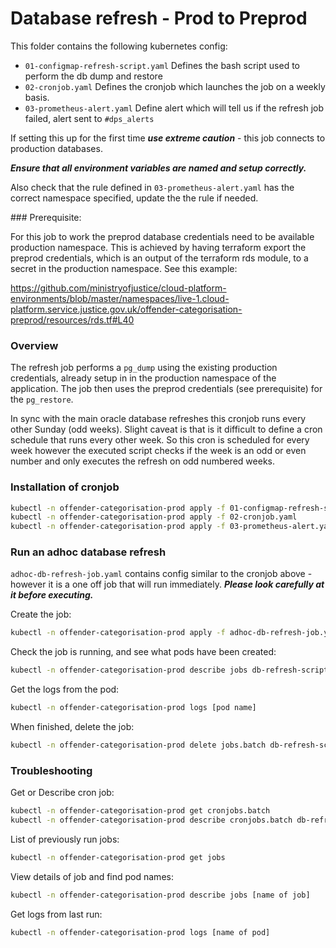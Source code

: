 # Database refresh - Prod to Preprod

This folder contains the following kubernetes config:

- `01-configmap-refresh-script.yaml` Defines the bash script used to perform the db dump and restore
- `02-cronjob.yaml` Defines the cronjob which launches the job on a weekly basis.
- `03-prometheus-alert.yaml` Define alert which will tell us if the refresh job failed, alert sent to `#dps_alerts`

If setting this up for the first time ***use extreme caution*** - this job connects to production databases.

***Ensure that all environment variables are named and setup correctly.***

Also check that the rule defined in `03-prometheus-alert.yaml` has the correct namespace specified, update the the rule if needed.

### Prerequisite:

For this job to work the preprod database credentials need to be available production namespace. This is achieved by having terraform export the preprod credentials, which is an output of the terraform rds module, to a secret in the production namespace.  See this example:

<https://github.com/ministryofjustice/cloud-platform-environments/blob/master/namespaces/live-1.cloud-platform.service.justice.gov.uk/offender-categorisation-preprod/resources/rds.tf#L40>

### Overview

The refresh job performs a `pg_dump` using the existing production credentials, already setup in in the production namespace of the application.  The job then uses the preprod credentials (see prerequisite) for the `pg_restore`.

In sync with the main oracle database refreshes this cronjob runs every other Sunday (odd weeks).  Slight caveat is that is it difficult to define a cron schedule that runs every other week.  So this cron is scheduled for every week however the executed script checks if the week is an odd or even number and only executes the refresh on odd numbered weeks.

### Installation of cronjob

```bash
kubectl -n offender-categorisation-prod apply -f 01-configmap-refresh-script.yaml
kubectl -n offender-categorisation-prod apply -f 02-cronjob.yaml
kubectl -n offender-categorisation-prod apply -f 03-prometheus-alert.yaml
```

### Run an adhoc database refresh

```adhoc-db-refresh-job.yaml``` contains config similar to the cronjob above -  however it is a one off job that will run immediately.  ***Please look carefully at it before executing.***

Create the job:

```bash
kubectl -n offender-categorisation-prod apply -f adhoc-db-refresh-job.yaml
```

Check the job is running, and see what pods have been created:

```bash
kubectl -n offender-categorisation-prod describe jobs db-refresh-script-adhoc
```

Get the logs from the pod:

```bash
kubectl -n offender-categorisation-prod logs [pod name]
```

When finished, delete the job:

```bash
kubectl -n offender-categorisation-prod delete jobs.batch db-refresh-script-adhoc
```

### Troubleshooting

Get or Describe cron job:

```bash
kubectl -n offender-categorisation-prod get cronjobs.batch
kubectl -n offender-categorisation-prod describe cronjobs.batch db-refresh-job
```

List of previously run jobs:

```bash
kubectl -n offender-categorisation-prod get jobs
```

View details of job and find pod names:

```bash
kubectl -n offender-categorisation-prod describe jobs [name of job]
```

Get logs from last run:

```bash
kubectl -n offender-categorisation-prod logs [name of pod]
```
